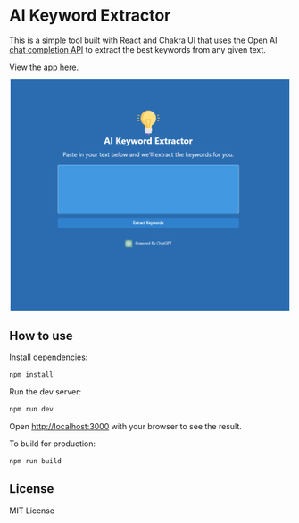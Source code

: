 # AI Keyword Extractor

This is a simple tool built with React and Chakra UI that uses the Open AI [chat completion API](https://platform.openai.com/docs/guides/completion) to extract the best keywords from any given text.

View the app [here.](https://ai-keyword-extractor-kailinho.netlify.app)

<div style="text-align:center">
<img src="screenshot.png" width="500">
</div>

## How to use

Install dependencies:

```bash
npm install
```

Run the dev server:

```bash
npm run dev
```

Open [http://localhost:3000](http://localhost:3000) with your browser to see the result.

To build for production:

```bash
npm run build
```

## License

MIT License
